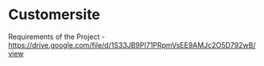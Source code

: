 # Customersite

Requirements of the Project - https://drive.google.com/file/d/1S33JB9PI71PRpmVsEE9AMJc2O5D792wB/view
